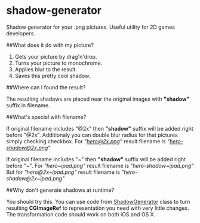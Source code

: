 shadow-generator
================

Shadow generator for your .png pictures. Useful utility for 2D games developers.

##What does it do with my picture?

1. Gets your picture by drag'n'drop.
2. Turns your picture to monochrome.
3. Applies blur to the result.
4. Saves this pretty cool shadow.

##Where can I found the result?

The resulting shadows are placed near the original images with **"shadow"** suffix in filename.

##What's special with filename?

If original filename includes "@2x" then **"shadow"** suffix will be added right before "@2x". Additionaly you can double blur radius for that pictures simply checking checkbox.
For *"hero@2x.png"* result filename is *"hero-shadow@2x.png"*

If original filename includes "~" then **"shadow"** suffix will be added right before "~".
For *"hero~ipad.png"* result filename is *"hero-shadow~ipad.png"*
But for *"hero@2x~ipad.png"* result filename is *"hero-shadow@2x~ipad.png"*

##Why don't generate shadows at runtime?

You should try this. You can use code from [ShadowGenerator](https://github.com/win2l/shadow-generator/blob/master/ShadowGenerator/ShadowGenerator.m) class to turn resulting **CGImageRef** to representation you need with very little changes. The transformation code should work on both iOS and OS X. 

